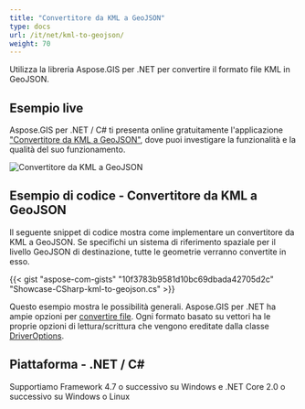 ```yaml
---
title: "Convertitore da KML a GeoJSON"
type: docs
url: /it/net/kml-to-geojson/
weight: 70
---
```


Utilizza la libreria Aspose.GIS per .NET per convertire il formato file KML in GeoJSON.

## **Esempio live**

Aspose.GIS per .NET / C# ti presenta online gratuitamente l'applicazione ["Convertitore da KML a GeoJSON"](https://products.aspose.app/gis/conversion/kml-to-geojson), dove puoi investigare la funzionalità e la qualità del suo funzionamento.

![Convertitore da KML a GeoJSON](conversion.png)

## **Esempio di codice - Convertitore da KML a GeoJSON**

Il seguente snippet di codice mostra come implementare un convertitore da KML a GeoJSON. Se specifichi un sistema di riferimento spaziale per il livello GeoJSON di destinazione, tutte le geometrie verranno convertite in esso. 

{{< gist "aspose-com-gists" "10f3783b9581d10bc69dbada42705d2c" "Showcase-CSharp-kml-to-geojson.cs" >}}

Questo esempio mostra le possibilità generali. Aspose.GIS per .NET ha ampie opzioni per [convertire file](https://docs.aspose.com/gis/net/vector-layers/). Ogni formato basato su vettori ha le proprie opzioni di lettura/scrittura che vengono ereditate dalla classe [DriverOptions](https://reference.aspose.com/gis/net/aspose.gis/driveroptions).

## **Piattaforma - .NET / C#**

Supportiamo Framework 4.7 o successivo su Windows e .NET Core 2.0 o successivo su Windows o Linux
